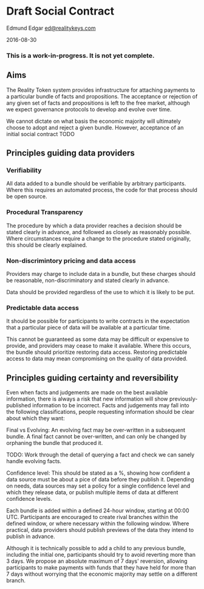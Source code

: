 # Draft Social Contract

Edmund Edgar
<ed@realitykeys.com>

2016-08-30

### This is a work-in-progress. It is not yet complete.


## Aims

The Reality Token system provides infrastructure for attaching payments to a particular bundle of facts and propositions. The acceptance or rejection of any given set of facts and propositions is left to the free market, although we expect governance protocols to develop and evolve over time.

We cannot dictate on what basis the economic majority will ultimately choose to adopt and reject a given bundle. However, acceptance of an initial social contract TODO


## Principles guiding data providers

### Verifiability

All data added to a bundle should be verifiable by arbitrary participants. Where this requires an automated process, the code for that process should be open source.

### Procedural Transparency

The procedure by which a data provider reaches a decision should be stated clearly in advance, and followed as closely as reasonably possible. Where circumstances require a change to the procedure stated originally, this should be clearly explained.

### Non-discrimintory pricing and data access

Providers may charge to include data in a bundle, but these charges should be reasonable, non-discriminatory and stated clearly in advance.

Data should be provided regardless of the use to which it is likely to be put.

### Predictable data access

It should be possible for participants to write contracts in the expectation that a particular piece of data will be available at a particular time. 

This cannot be guaranteed as some data may be difficult or expensive to provide, and providers may cease to make it available. Where this occurs, the bundle should prioritize restoring data access. Restoring predictable access to data may mean compromising on the quality of data provided.


## Principles guiding certainty and reversibility

Even when facts and judgements are made on the best available information, there is always a risk that new information will show previously-published information to be incorrect. Facts and judgements may fall into the following classifications, people requesting information should be clear about which they want:

Final vs Evolving: An evolving fact may be over-written in a subsequent bundle. A final fact cannot be over-written, and can only be changed by orphaning the bundle that produced it.

TODO: Work through the detail of querying a fact and check we can sanely handle evolving facts.

Confidence level: This should be stated as a %, showing how confident a data source must be about a pice of data before they publish it. Depending on needs, data sources may set a policy for a single confidence level and which they release data, or publish multiple items of data at different confidence levels.

Each bundle is added within a defined 24-hour window, starting at 00:00 UTC. Participants are encouraged to create rival branches within the defined window, or where necessary within the following window. Where practical, data providers should publish previews of the data they intend to publish in advance. 

Although it is technically possible to add a child to any previous bundle, including the initial one, participants should try to avoid reverting more than 3 days. We propose an absolute maximum of 7 days' reversion, allowing participants to make payments with funds that they have held for more than 7 days without worrying that the economic majority may settle on a different branch.
